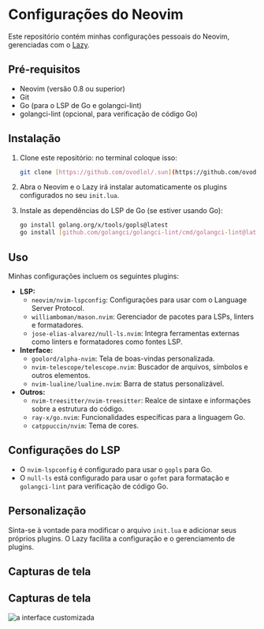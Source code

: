 # Configurações do Neovim

Este repositório contém minhas configurações pessoais do Neovim, gerenciadas com o [Lazy](https://github.com/folke/lazy.nvim).

## Pré-requisitos

* Neovim (versão 0.8 ou superior)
* Git
* Go (para o LSP de Go e golangci-lint)
* golangci-lint (opcional, para verificação de código Go)

## Instalação

1.  Clone este repositório:
    no terminal coloque isso:
    ```bash
    git clone [https://github.com/ovodlol/.sun](https://github.com/ovodlol/.sun) ~/.config/nvim
    ```
2.  Abra o Neovim e o Lazy irá instalar automaticamente os plugins configurados no seu `init.lua`.
3.  Instale as dependências do LSP de Go (se estiver usando Go):

    ```bash
    go install golang.org/x/tools/gopls@latest
    go install [github.com/golangci/golangci-lint/cmd/golangci-lint@latest](https://www.google.com/search?q=https://github.com/golangci/golangci-lint/cmd/golangci-lint%40latest)
    ```

## Uso

Minhas configurações incluem os seguintes plugins:

* **LSP:**
    * `neovim/nvim-lspconfig`: Configurações para usar com o Language Server Protocol.
    * `williamboman/mason.nvim`: Gerenciador de pacotes para LSPs, linters e formatadores.
    * `jose-elias-alvarez/null-ls.nvim`: Integra ferramentas externas como linters e formatadores como fontes LSP.
* **Interface:**
    * `goolord/alpha-nvim`: Tela de boas-vindas personalizada.
    * `nvim-telescope/telescope.nvim`: Buscador de arquivos, símbolos e outros elementos.
    * `nvim-lualine/lualine.nvim`: Barra de status personalizável.
* **Outros:**
    * `nvim-treesitter/nvim-treesitter`: Realce de sintaxe e informações sobre a estrutura do código.
    * `ray-x/go.nvim`: Funcionalidades específicas para a linguagem Go.
    * `catppuccin/nvim`: Tema de cores.

## Configurações do LSP

* O `nvim-lspconfig` é configurado para usar o `gopls` para Go.
* O `null-ls` está configurado para usar o `gofmt` para formatação e `golangci-lint` para verificação de código Go.

## Personalização

Sinta-se à vontade para modificar o arquivo `init.lua` e adicionar seus próprios plugins. O Lazy facilita a configuração e o gerenciamento de plugins.

## Capturas de tela

## Capturas de tela

![a interface customizada](screenshots/sun-imagens.png)

